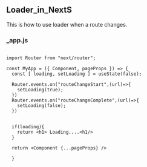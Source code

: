 ## Loader_in_NextS
This is how to use loader when a route changes.

### _app.js
```

import Router from "next/router";

const MyApp = ({ Component, pageProps }) => {
  const [ loading, setLoading ] = useState(false);

  Router.events.on("routeChangeStart",(url)=>{
    setLoading(true);
  })
  Router.events.on("routeChangeComplete",(url)=>{
    setLoading(false);
  })


  if(loading){
    return <h1> Loading....<h1/>
  }
    
  return <Component {...pageProps} />
  
  }

```
